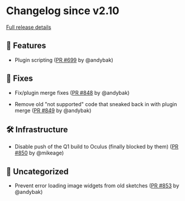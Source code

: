 # Changelog since v2.10

[Full release details](https://github.com/icosa-foundation/open-brush/compare/v2.10...e0f2157f4aa94819c670e0cab889637e27ddc17d)

## 🚀 Features

- Plugin scripting ([PR #699](https://github.com/icosa-foundation/open-brush/pull/699) by @andybak)


## 🐛 Fixes

- Fix/plugin merge fixes ([PR #848](https://github.com/icosa-foundation/open-brush/pull/848) by @andybak)

- Remove old "not supported" code that sneaked back in with plugin merge ([PR #849](https://github.com/icosa-foundation/open-brush/pull/849) by @andybak)


## 🛠️ Infrastructure

- Disable push of the Q1 build to Oculus (finally blocked by them) ([PR #850](https://github.com/icosa-foundation/open-brush/pull/850) by @mikeage)


## 💬 Uncategorized

- Prevent error loading image widgets from old sketches ([PR #853](https://github.com/icosa-foundation/open-brush/pull/853) by @andybak)





